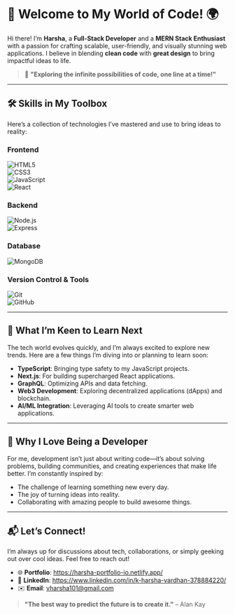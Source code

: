 # 👋 Welcome to My World of Code! 🌍  

Hi there! I’m **Harsha**, a **Full-Stack Developer** and a **MERN Stack Enthusiast** with a passion for crafting scalable, user-friendly, and visually stunning web applications. I believe in blending **clean code** with **great design** to bring impactful ideas to life.  

> 🚀 **"Exploring the infinite possibilities of code, one line at a time!"**

---

## 🛠 **Skills in My Toolbox**  
Here’s a collection of technologies I’ve mastered and use to bring ideas to reality:  

### **Frontend**  
![HTML5](https://img.shields.io/badge/-HTML5-E34F26?logo=html5&logoColor=white&style=for-the-badge)  
![CSS3](https://img.shields.io/badge/-CSS3-1572B6?logo=css3&logoColor=white&style=for-the-badge)  
![JavaScript](https://img.shields.io/badge/-JavaScript-F7DF1E?logo=javascript&logoColor=black&style=for-the-badge)  
![React](https://img.shields.io/badge/-React-61DAFB?logo=react&logoColor=black&style=for-the-badge)  

### **Backend**  
![Node.js](https://img.shields.io/badge/-Node.js-339933?logo=node.js&logoColor=white&style=for-the-badge)  
![Express](https://img.shields.io/badge/-Express-000000?logo=express&logoColor=white&style=for-the-badge)  

### **Database**  
![MongoDB](https://img.shields.io/badge/-MongoDB-47A248?logo=mongodb&logoColor=white&style=for-the-badge)  

### **Version Control & Tools**  
![Git](https://img.shields.io/badge/-Git-F05032?logo=git&logoColor=white&style=for-the-badge)  
![GitHub](https://img.shields.io/badge/-GitHub-181717?logo=github&logoColor=white&style=for-the-badge)  

---

## 🔮 **What I’m Keen to Learn Next**  
The tech world evolves quickly, and I’m always excited to explore new trends. Here are a few things I’m diving into or planning to learn soon:  
- **TypeScript**: Bringing type safety to my JavaScript projects.  
- **Next.js**: For building supercharged React applications.  
- **GraphQL**: Optimizing APIs and data fetching.  
- **Web3 Development**: Exploring decentralized applications (dApps) and blockchain.  
- **AI/ML Integration**: Leveraging AI tools to create smarter web applications.  

---

## 🌟 **Why I Love Being a Developer**  
For me, development isn’t just about writing code—it’s about solving problems, building communities, and creating experiences that make life better. I’m constantly inspired by:  
- The challenge of learning something new every day.  
- The joy of turning ideas into reality.  
- Collaborating with amazing people to build awesome things.  

---

## 📬 **Let’s Connect!**  
I’m always up for discussions about tech, collaborations, or simply geeking out over cool ideas. Feel free to reach out!  

- 🌐 **Portfolio**: https://harsha-portfolio-io.netlify.app/ 
- 💼 **LinkedIn**: https://www.linkedin.com/in/k-harsha-vardhan-378884220/ 
- ✉️ **Email**: vharsha101@gmail.com 

> **"The best way to predict the future is to create it."** – Alan Kay
